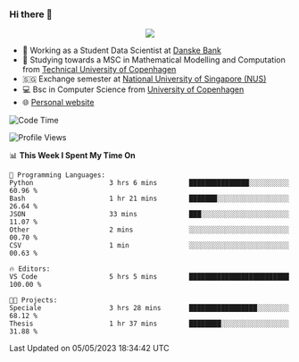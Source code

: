 ### Hi there 👋

<p align="center">
  <img src="https://media4.giphy.com/media/3ohzdKy5Z8TChSDuiA/giphy.gif?cid=ecf05e47r69cojk56gup9q8mep9liy48s94dn2uxsfh6fv39&rid=giphy.gif&ct=g" />
</p>

* 🏦 Working as a Student Data Scientist at [Danske Bank](https://danskebank.dk)
* 🧮 Studying towards a MSC in Mathematical Modelling and Computation from [Technical University of Copenhagen](https://www.dtu.dk)
* 🇸🇬 Exchange semester at [National University of Singapore (NUS)](https://www.nus.edu.sg)
* 💻 Bsc in Computer Science from [University of Copenhagen](https://www.ku.dk/english/)
* 🌐 [Personal website](https://fiskehandleren.github.io/carl-website/) 

<!--START_SECTION:waka-->
![Code Time](http://img.shields.io/badge/Code%20Time-275%20hrs%2012%20mins-blue)

![Profile Views](http://img.shields.io/badge/Profile%20Views-0-blue)

📊 **This Week I Spent My Time On** 

```text
💬 Programming Languages: 
Python                   3 hrs 6 mins        ███████████████░░░░░░░░░░   60.96 % 
Bash                     1 hr 21 mins        ███████░░░░░░░░░░░░░░░░░░   26.64 % 
JSON                     33 mins             ███░░░░░░░░░░░░░░░░░░░░░░   11.07 % 
Other                    2 mins              ░░░░░░░░░░░░░░░░░░░░░░░░░   00.70 % 
CSV                      1 min               ░░░░░░░░░░░░░░░░░░░░░░░░░   00.63 % 

🔥 Editors: 
VS Code                  5 hrs 5 mins        █████████████████████████   100.00 % 

🐱‍💻 Projects: 
Speciale                 3 hrs 28 mins       █████████████████░░░░░░░░   68.12 % 
Thesis                   1 hr 37 mins        ████████░░░░░░░░░░░░░░░░░   31.88 % 
```


 Last Updated on 05/05/2023 18:34:42 UTC
<!--END_SECTION:waka-->
